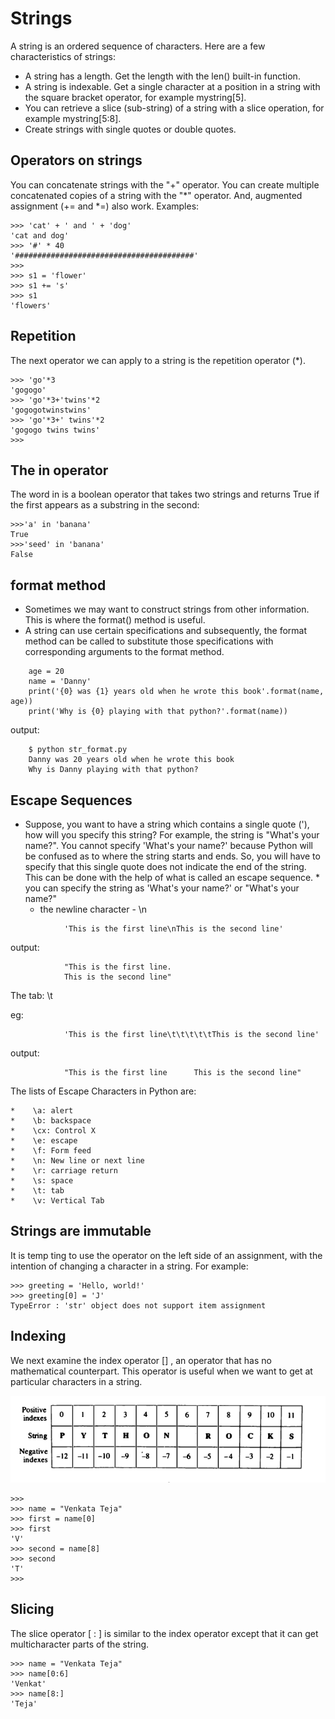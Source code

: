 # Strings
A string is an ordered sequence of characters. Here are a few characteristics of strings:
 * A string has a length. Get the length with the len() built-in function.
 * A string is indexable. Get a single character at a position in a string with the square bracket operator, for example mystring[5].
 * You can retrieve a slice (sub-string) of a string with a slice operation, for example mystring[5:8].
 * Create strings with single quotes or double quotes. 
 
## Operators on strings
You can concatenate strings with the "+" operator.
You can create multiple concatenated copies of a string with the "*" operator.
And, augmented assignment (+= and *=) also work.
Examples:
```
>>> 'cat' + ' and ' + 'dog'
'cat and dog'
>>> '#' * 40
'########################################'
>>>
>>> s1 = 'flower'
>>> s1 += 's'
>>> s1
'flowers'
```
## Repetition
The next operator we can apply to a string is the repetition operator (*).

```
>>> 'go'*3
'gogogo'
>>> 'go'*3+'twins'*2
'gogogotwinstwins'
>>> 'go'*3+' twins'*2
'gogogo twins twins'
>>> 
```
 
 
## The in operator
The word in is a boolean operator that takes two strings and returns True if the first appears as a substring in the second:
```
>>>'a' in 'banana'
True
>>>'seed' in 'banana'
False
```
## format method
   * Sometimes we may want to construct strings from other information. This is where the format() method is useful.
   * A string can use certain specifications and subsequently, the format method can be called to substitute those specifications with corresponding arguments to the format method.

```
	age = 20
	name = 'Danny'
	print('{0} was {1} years old when he wrote this book'.format(name, age))
	print('Why is {0} playing with that python?'.format(name))
```
output:
```
	$ python str_format.py
	Danny was 20 years old when he wrote this book
	Why is Danny playing with that python?
```

## Escape Sequences
   * Suppose, you want to have a string which contains a single quote ('), how will you specify this string? For example, the string is "What's your name?". You cannot specify 'What's your name?' because Python will be confused as to where the string starts and ends. So, you will have to specify that this single quote does not indicate the end of the string. This can be done with the help of what is called an escape sequence.
	* you can specify the string as 'What\'s your name?' or "What's your name?"
        * the newline character - \n
		
```
			'This is the first line\nThis is the second line'
```
output:
```
			"This is the first line. 
			This is the second line"
```
The tab: \t

eg:
```
			'This is the first line\t\t\t\t\tThis is the second line'
```
output:
```
			"This is the first line      This is the second line"
```
The lists of Escape Characters in Python are:
```
*    \a: alert
*    \b: backspace
*    \cx: Control X
*    \e: escape
*    \f: Form feed
*    \n: New line or next line
*    \r: carriage return
*    \s: space
*    \t: tab
*    \v: Vertical Tab
```
## Strings are immutable
It is temp
ting to use the operator on the left side of an assignment, with the intention of changing a character in a string. For example:
```
>>> greeting = 'Hello, world!'
>>> greeting[0] = 'J'
TypeError : 'str' object does not support item assignment
```

## Indexing
We next examine the index operator [] , an operator that has no mathematical counterpart.
This operator is useful when we want to get at particular characters in a string.


![Indexing](indexing.png)

```
>>> 
>>> name = "Venkata Teja"
>>> first = name[0]
>>> first
'V'
>>> second = name[8]
>>> second
'T'
>>> 
```
## Slicing
The slice operator [ : ] is similar to the index operator except that it can get multicharacter
parts of the string.

```
>>> name = "Venkata Teja"
>>> name[0:6]
'Venkat'
>>> name[8:]
'Teja'

```

